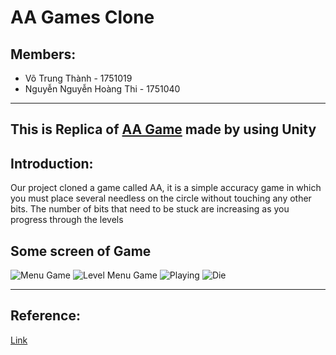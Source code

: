 # AA Games Clone

## Members:
- Võ Trung Thành - 1751019
- Nguyễn Nguyễn Hoàng Thi - 1751040
---
## This is Replica of [AA Game](https://apps.apple.com/us/app/aa/id905852173) made by using Unity

## Introduction:
Our project cloned a game called AA, it is a simple accuracy game in which you must place several needless on the circle without touching any other bits. The number of bits that need to be stuck are increasing as you progress through the levels

## Some screen of Game
![Menu Game](https://i.imgur.com/uiGve9n.png[/img])
![Level Menu Game](https://i.imgur.com/ZsDTtgU.png[/img])
![Playing](https://i.imgur.com/uRS1LWv.png[/img])
![Die](https://i.imgur.com/KT8jEi4.png[/img])

--- 
## Reference:
[Link](https://github.com/rajattyaagii/AA-Game)
